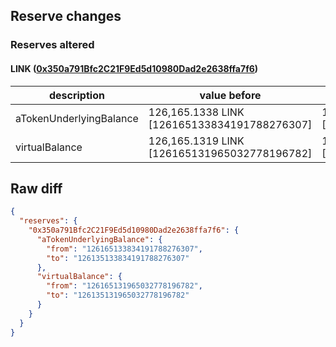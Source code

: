 ## Reserve changes

### Reserves altered

#### LINK ([0x350a791Bfc2C21F9Ed5d10980Dad2e2638ffa7f6](https://optimistic.etherscan.io/address/0x350a791Bfc2C21F9Ed5d10980Dad2e2638ffa7f6))

| description | value before | value after |
| --- | --- | --- |
| aTokenUnderlyingBalance | 126,165.1338 LINK [126165133834191788276307] | 126,135.1338 LINK [126135133834191788276307] |
| virtualBalance | 126,165.1319 LINK [126165131965032778196782] | 126,135.1319 LINK [126135131965032778196782] |


## Raw diff

```json
{
  "reserves": {
    "0x350a791Bfc2C21F9Ed5d10980Dad2e2638ffa7f6": {
      "aTokenUnderlyingBalance": {
        "from": "126165133834191788276307",
        "to": "126135133834191788276307"
      },
      "virtualBalance": {
        "from": "126165131965032778196782",
        "to": "126135131965032778196782"
      }
    }
  }
}
```